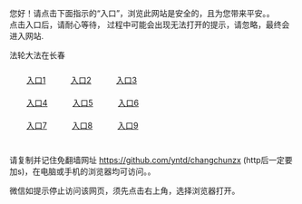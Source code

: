 您好！请点击下面指示的“入口”，浏览此网站是安全的，且为您带来平安。。 <br/>
点击入口后，请耐心等待， 过程中可能会出现无法打开的提示，请忽略，最终会进入网站. </br>

法轮大法在长春<br/>
<div style="padding:10px"><a style="margin:20px" target="_blank" href="https://d23fgu1f6u54pz.cloudfront.net/2Qpsp?aadcmndk" id="ccLink1" rel="nofollow">入口1</a> <a target="_blank" style="margin:20px" href="https://d30z2e7kcrvfzp.cloudfront.net/2Qpsp?fplquzjn" id="ccLink2" rel="nofollow">入口2</a> <a style="margin:20px" target="_blank" href="https://d15vszssqf57rv.cloudfront.net/2Qpsp?iefpduly" id="ccLink3" rel="nofollow">入口3</a></div>

<div style="padding:10px" ><a style="margin:20px" target="_blank" href="https://d23fgu1f6u54pz.cloudfront.net/2Qpsp?aadcmndk" id="ccLink4" rel="nofollow">入口4</a> <a style="margin:20px" href="https://d30z2e7kcrvfzp.cloudfront.net/2Qpsp?fplquzjn" target="_blank" id="ccLink5" rel="nofollow">入口5</a> <a style="margin:20px" href="https://d15vszssqf57rv.cloudfront.net/2Qpsp?iefpduly" target="_blank" id="ccLink6" rel="nofollow">入口6</a></div>

<div style="padding:10px"><a style="margin:20px" target="_blank" href="https://d23fgu1f6u54pz.cloudfront.net/2Qpsp?aadcmndk" id="ccLink7" rel="nofollow">入口7</a> <a style="margin:20px" href="https://d30z2e7kcrvfzp.cloudfront.net/2Qpsp?fplquzjn" target="_blank" id="ccLink8" rel="nofollow">入口8</a> <a style="margin:20px" target="_blank" href="https://d15vszssqf57rv.cloudfront.net/2Qpsp?iefpduly" id="ccLink9" rel="nofollow">入口9</a></div>

<br/>



请复制并记住免翻墙网址 https://github.com/yntd/changchunzx (http后一定要加s)，在电脑或手机的浏览器均可访问。。<br/>

微信如提示停止访问该网页，须先点击右上角，选择浏览器打开。
